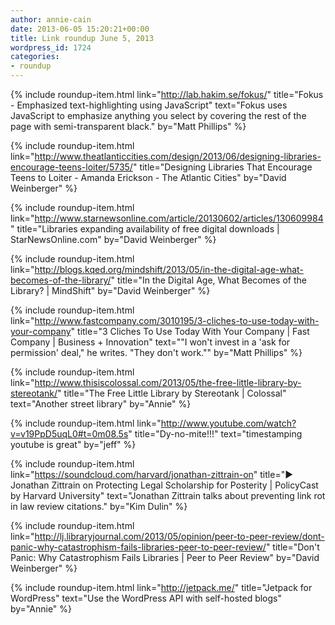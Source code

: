 ```yaml
---
author: annie-cain
date: 2013-06-05 15:20:21+00:00
title: Link roundup June 5, 2013
wordpress_id: 1724
categories:
- roundup
---
```


{% include roundup-item.html
  link="http://lab.hakim.se/fokus/"
  title="Fokus - Emphasized text-highlighting using JavaScript"
  text="Fokus uses JavaScript to emphasize anything you select by covering the rest of the page with semi-transparent black."
  by="Matt Phillips"
%}

{% include roundup-item.html
  link="http://www.theatlanticcities.com/design/2013/06/designing-libraries-encourage-teens-loiter/5735/"
  title="Designing Libraries That Encourage Teens to Loiter - Amanda Erickson - The Atlantic Cities"
  by="David Weinberger"
%}

{% include roundup-item.html
  link="http://www.starnewsonline.com/article/20130602/articles/130609984"
  title="Libraries expanding availability of free digital downloads | StarNewsOnline.com"
  by="David Weinberger"
%}

{% include roundup-item.html
  link="http://blogs.kqed.org/mindshift/2013/05/in-the-digital-age-what-becomes-of-the-library/"
  title="In the Digital Age, What Becomes of the Library? | MindShift"
  by="David Weinberger"
%}


{% include roundup-item.html
  link="http://www.fastcompany.com/3010195/3-cliches-to-use-today-with-your-company"
  title="3 Cliches To Use Today With Your Company | Fast Company | Business + Innovation"
  text="\"I won't invest in a 'ask for permission' deal,\" he writes. \"They don't work.\""
  by="Matt Phillips"
%}

{% include roundup-item.html
  link="http://www.thisiscolossal.com/2013/05/the-free-little-library-by-stereotank/"
  title="The Free Little Library by Stereotank | Colossal"
  text="Another street library"
  by="Annie"
%}

{% include roundup-item.html
  link="http://www.youtube.com/watch?v=v19PpD5uqL0#t=0m08.5s"
  title="Dy-no-mite!!!"
  text="timestamping youtube is great"
  by="jeff"
%}

{% include roundup-item.html
  link="https://soundcloud.com/harvard/jonathan-zittrain-on"
  title="▶ Jonathan Zittrain on Protecting Legal Scholarship for Posterity | PolicyCast by Harvard University"
  text="Jonathan Zittrain talks about preventing link rot in law review citations."
  by="Kim Dulin"
%}

{% include roundup-item.html
  link="http://lj.libraryjournal.com/2013/05/opinion/peer-to-peer-review/dont-panic-why-catastrophism-fails-libraries-peer-to-peer-review/"
  title="Don't Panic: Why Catastrophism Fails Libraries | Peer to Peer Review"
  by="David Weinberger"
%}

{% include roundup-item.html
  link="http://jetpack.me/"
  title="Jetpack for WordPress"
  text="Use the WordPress API with self-hosted blogs"
  by="Annie"
%}
